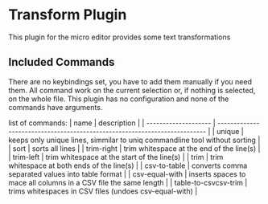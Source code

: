 # Transform Plugin

This plugin for the micro editor provides some text transformations

## Included Commands
There are no keybindings set, you have to add them manually if you need them. All command work on the current selection or, if nothing is selected, on the whole file. This plugin has no configuration and none of the commands have arguments.

list of commands:
| name                 | description                                                                |
| -------------------- | -------------------------------------------------------------------------- |
| unique               | keeps only unique lines, simmilar to uniq commandline tool without sorting |
| sort                 | sorts all lines                                                            |
| trim-right           | trim whitespace at the end of the line(s)                                  |
| trim-left            | trim whitespace at the start of the line(s)                                |
| trim                 | trim whitespace at both ends of the line(s)                                |
| csv-to-table         | converts comma separated values into table format                          |
| csv-equal-with       | inserts spaces to mace all columns in a CSV file the same length           |
| table-to-csvcsv-trim | trims whitespaces in CSV files (undoes csv-equal-with)                     |

